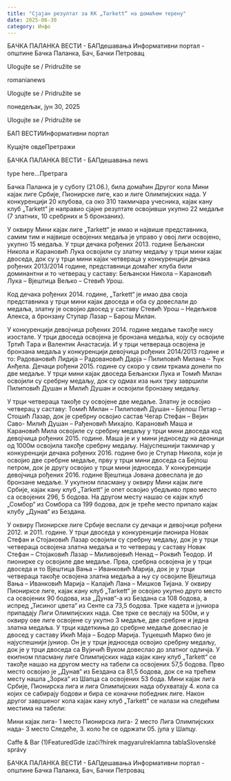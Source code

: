 ```yaml
---
title: "Сјајан резултат за КК „Tarkett“ на домаћем терену"
date: 2025-06-30
category: Инфо
---
```


БАЧКА ПАЛАНКА ВЕСТИ - БАПдешавања Информативни портал - општине Бачка Паланка, Бач, Бачки Петровац

Ulogujte se / Pridružite se

romanianews

Ulogujte se / Pridružite se

понедељак, јун 30, 2025

Ulogujte se / Pridružite se

БАП ВЕСТИИнформативни портал

Куцајте овдеПретражи

БАЧКА ПАЛАНКА ВЕСТИ - БАПдешавања news

type here...Претрага

Бачка Паланка је у суботу (21.06.), била домаћин Другог кола Мини кајак лиге Србије, Пионирске лиге, као и лиге Олимпијских нада. У конкуренцији 20 клубова, са око 310 такмичара учесника, кајак кану клуб „Tarkett“ је направио сјајне резултате освојивши укупно 22 медаље (7 златних, 10 сребрних и 5 бронзаних).

У оквиру Мини кајак лиге „Tarkett“ је имао и највише представника, самим тим и највише освојених медаља је управо у овој лиги освојено, укупно 15 медаља.
У трци дечака рођених 2013. године Бељански Никола и Карановић Лука освојили су златну медаљу у трци мини кајак двоседа, док су у трци мини кајак четвераца у конкуренцији дечака рођених 2013/2014 године, представници домаћег клуба били доминантни и то четверац у саставу: Бељански Никола – Карановић Лука – Вјештица Вељко – Стевић Урош.


Код дечака рођених 2014. године, „Tarkett“ је имао два своја представника у трци мини кајак двоседа и оба су довеслали до медаља, златну је освојио двосед у саставу Стевић Урош – Недељков Алекса, а бронзану Ступар Лазар – Барош Милан.


У конкуренцији девојчица рођених 2014. године медаље такође нису изостале. У трци двоседа освојена је бронзана медаља, коју су освојиле Тртић Tара и Валентик Анастасија. И у трци четвераца освојена је бронзана медаља у конкуренцији девојчица рођених 2014/2013 године и то: Радовановић Лидија – Радовановић Дарја – Пилиповић Милана – Ћук Анђела.
Дечаци рођени 2015. године су скоро у свим тркама донели по две медаље. У трци мини кајак двоседа Бељански Лука и Томић Милан освојили су сребрну медаљу, док су одмах иза њих трку завршили Пилиповић Душан и Милић Душан и освојили бронзану медаљу.


У трци четвераца такође су освојене две медаље. Златну је освојио четверац у саставу: Томић Милан – Пилиповић Душан – Бјелош Петар – Стошић Лазар, док је сребрну освојио састав Чегар Стефан – Вејин Саво- Милић Душан – Рађеновић Михајло.
Карановић Маша и Карановић Мила освојиле су сребрну медаљу у трци мини
двоседа код девојчица рођених 2015. године. Маша је и у мини једноседу на деоници од 1000м освојила такође сребрну медаљу.
Најуспешнији такмичар у конкуренцији дечака рођених 2016. године био је Ступар Никола, који је освојио две сребрне медаље, прву у трци мини двоседа са Бејлош петром, док је другу освојио у трци мини једноседа.
У конкуренцији девојчица рођених 2016. године Вјештица Јована довеслала је до бронзане медаље.
У укупном пласману у оквиру Мини кајак лиге Србије, кајак кану клуб „Tarkett“ је опет освојио убедљиво прво место са освојених 296, 5 бодова. На другом месту нашао се кајак клуб „Сомбор“ из Сомбора са 199 бодова, док је треће место припало кајак клубу „Дунав“ из Бездана.


У оквиру Пионирске лиге Србије веслали су дечаци и девојчице рођени 2012. и 2011. године.
У трци двоседа у конкуренцији пионира Новак Стефан и Стојаковић Лазар освојили су сребрну медаљу, док је у трци четвераца освојена златна медаља и то четверац у саставу Новак Стефан – Стојаковић Лазар – Миливојевић Ненад – Роквић Теодор.
И пионирке су освојиле две медаље. Прва, сребрна освојена је у трци двоседа и то Вјештица Вања – Иванковић Марија, док је у трци четвераца такође освојена златна медаља а њу су освојиле Вјештица Вања – Иванковић Марија – Калајић Лана – Мишков Тијана.
У оквиру Пионирксе лиге, кајак кану клуб „Tarkett“ је освојио укупно друго место са освојених 90 бодова, иза „Дунав“-а из Бездана са 108 бодова, а испред „Тисинoг цвета“ из Сенте са 73,5 бодова.
Трке кадета и јуниора припадају Лиги Олимпијских нада. Све трке се веслају на 500м, и у оквиру ове лиге освојене су укупно 3 медаље, две сребрне и једна златна медаља.
У трци кадеткиња до сребрне медаље довеслао је двосед у саставу Икић Маја – Бодор Марија. Туцкешић Марко био је најуспешнији јуниор. Он је у трци једноседа освојио сребрну медаљу, док је у трци двоседа са Вујичић Вуком довеслао до златног одличја.
У екипном пласману лиге Олимпијских нада кајак кану клуб „Tarkett“ се такође нашао на другом месту на табели са освојених 57,5 бодова. Прво место освојио је „Дунав“ из Бездана са 81,5 бодова, док се на трећем месту нашла „Зорка“ из Шапца са освојених 53 бода.
Мини кајак лига Србије, Пионирска лига и лига Олимпијских нада обухватају 4. кола са којих се сабирају бодови и бира се коначни победник лиге.
Након другог завршеног кола кајак кану клуб „Tarkett“ се налази на следећим местима на табели:

Мини кајак лига- 1 место
Пионирска лига- 2 место
Лига Олимпијских нада- 3 место
Следеће, 3. коло ће се одржати 05. јула у Шапцу.

Caffe & Bar (1)FeaturedGde izaći?hírek magyarulreklamna tablaSlovenské správy

БАЧКА ПАЛАНКА ВЕСТИ - БАПдешавања Информативни портал - општине Бачка Паланка, Бач, Бачки Петровац
